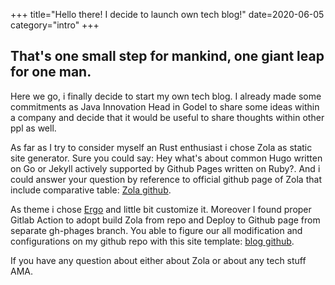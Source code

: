 +++
title="Hello there! I decide to launch own tech blog!"
date=2020-06-05
category="intro"
+++

## That's one small step for mankind, one giant leap for one man.
Here we go, i finally decide to start my own tech blog. I already made some commitments as Java Innovation Head in Godel
to share some ideas within a company and decide that it would be useful to share thoughts within other ppl as well.

As far as I try to consider myself an Rust enthusiast i chose Zola as static site generator. Sure you could say:
Hey what's about common Hugo written on Go or Jekyll actively supported by Github Pages written on Ruby?. And i could
answer your question by reference to official github page of Zola that include comparative table:
[Zola github](https://github.com/getzola/zola).

As theme i chose [Ergo](https://github.com/insipx/Ergo) and little bit customize it. Moreover I found proper Gitlab
Action to adopt build Zola from repo and Deploy to Github page from separate gh-phages branch. You able to figure our
all modification and configurations on my github repo with this site template:
[blog github](https://github.com/nolik/blog).

If you have any question about either about Zola or about any tech stuff AMA.


